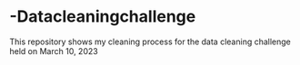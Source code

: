 # -Datacleaningchallenge
This repository shows my cleaning process for the data cleaning challenge held on March 10, 2023

